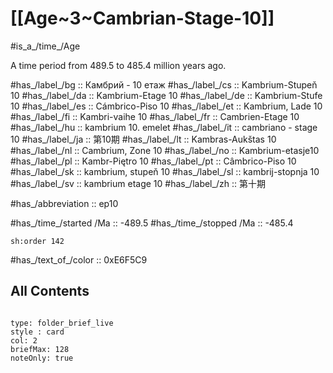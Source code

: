 
# [[Age~3~Cambrian-Stage-10]] 

#is_a_/time_/Age 

A time period from 489.5 to 485.4 million years ago. 

#has_/label_/bg  :: Камбрий - 10 етаж
#has_/label_/cs  :: Kambrium-Stupeň 10
#has_/label_/da  :: Kambrium-Etage 10
#has_/label_/de  :: Kambrium-Stufe 10
#has_/label_/es  :: Cámbrico-Piso 10
#has_/label_/et  :: Kambrium, Lade 10
#has_/label_/fi  :: Kambri-vaihe 10
#has_/label_/fr  :: Cambrien-Etage 10
#has_/label_/hu  :: kambrium 10. emelet
#has_/label_/it  :: cambriano - stage 10
#has_/label_/ja  :: 第10期
#has_/label_/lt  :: Kambras-Aukštas 10
#has_/label_/nl  :: Cambrium, Zone 10
#has_/label_/no  :: Kambrium-etasje10
#has_/label_/pl  :: Kambr-Piętro 10
#has_/label_/pt  :: Câmbrico-Piso 10
#has_/label_/sk  :: kambrium, stupeň 10
#has_/label_/sl  :: kambrij-stopnja 10
#has_/label_/sv  :: kambrium etage 10
#has_/label_/zh  :: 第十期

#has_/abbreviation :: ep10

#has_/time_/started /Ma :: -489.5 
#has_/time_/stopped /Ma :: -485.4 

    sh:order 142 

#has_/text_of_/color :: 0xE6F5C9

## All Contents

```folderv
```

```ccard
type: folder_brief_live
style : card
col: 2
briefMax: 128
noteOnly: true
```


